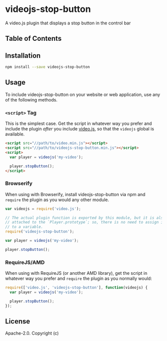 # videojs-stop-button

A video.js plugin that displays a stop button in the control bar

## Table of Contents

<!-- START doctoc -->
<!-- END doctoc -->
## Installation

```sh
npm install --save videojs-stop-button
```

## Usage

To include videojs-stop-button on your website or web application, use any of the following methods.

### `<script>` Tag

This is the simplest case. Get the script in whatever way you prefer and include the plugin _after_ you include [video.js][videojs], so that the `videojs` global is available.

```html
<script src="//path/to/video.min.js"></script>
<script src="//path/to/videojs-stop-button.min.js"></script>
<script>
  var player = videojs('my-video');

  player.stopButton();
</script>
```

### Browserify

When using with Browserify, install videojs-stop-button via npm and `require` the plugin as you would any other module.

```js
var videojs = require('video.js');

// The actual plugin function is exported by this module, but it is also
// attached to the `Player.prototype`; so, there is no need to assign it
// to a variable.
require('videojs-stop-button');

var player = videojs('my-video');

player.stopButton();
```

### RequireJS/AMD

When using with RequireJS (or another AMD library), get the script in whatever way you prefer and `require` the plugin as you normally would:

```js
require(['video.js', 'videojs-stop-button'], function(videojs) {
  var player = videojs('my-video');

  player.stopButton();
});
```

## License

Apache-2.0. Copyright (c) 


[videojs]: http://videojs.com/
